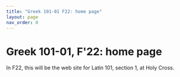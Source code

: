 ```yaml
---
title: "Greek 101-01 F22: home page"
layout: page
nav_order: 0
---
```



# Greek 101-01, F'22: home page


In F22, this will be the web site for Latin 101, section 1, at Holy Cross.